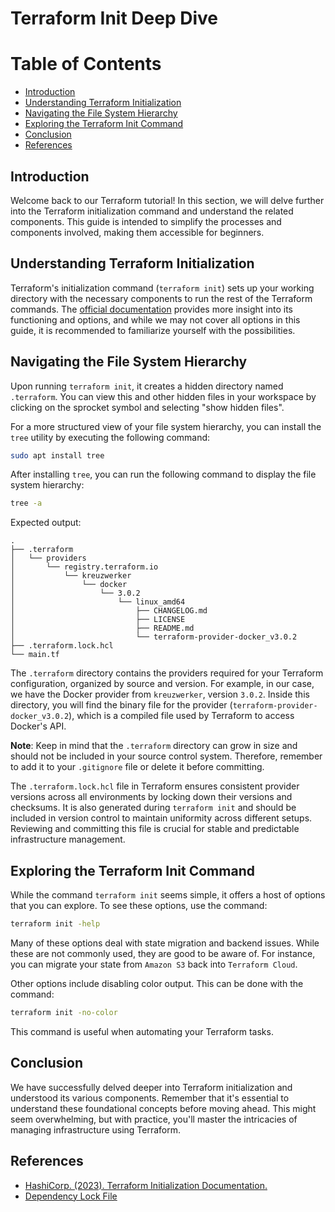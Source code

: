 # Terraform Init Deep Dive

# Table of Contents

- [Introduction](#introduction)
- [Understanding Terraform Initialization](#understanding-terraform-initialization)
- [Navigating the File System Hierarchy](#navigating-the-file-system-hierarchy)
- [Exploring the Terraform Init Command](#exploring-the-terraform-init-command)
- [Conclusion](#conclusion)
- [References](#references)

## Introduction

Welcome back to our Terraform tutorial! In this section, we will delve further into the Terraform initialization command and understand the related components. This guide is intended to simplify the processes and components involved, making them accessible for beginners. 

## Understanding Terraform Initialization

Terraform's initialization command (`terraform init`) sets up your working directory with the necessary components to run the rest of the Terraform commands. The [official documentation](https://developer.hashicorp.com/terraform/cli/commands/init) provides more insight into its functioning and options, and while we may not cover all options in this guide, it is recommended to familiarize yourself with the possibilities.

## Navigating the File System Hierarchy

Upon running `terraform init`, it creates a hidden directory named `.terraform`. You can view this and other hidden files in your workspace by clicking on the sprocket symbol and selecting "show hidden files". 

For a more structured view of your file system hierarchy, you can install the `tree` utility by executing the following command:

```bash
sudo apt install tree
```

After installing `tree`, you can run the following command to display the file system hierarchy:

```bash
tree -a
```

Expected output:

```plaintext
.
├── .terraform
│   └── providers
│       └── registry.terraform.io
│           └── kreuzwerker
│               └── docker
│                   └── 3.0.2
│                       └── linux_amd64
│                           ├── CHANGELOG.md
│                           ├── LICENSE
│                           ├── README.md
│                           └── terraform-provider-docker_v3.0.2
├── .terraform.lock.hcl
└── main.tf
```

The `.terraform` directory contains the providers required for your Terraform configuration, organized by source and version. For example, in our case, we have the Docker provider from `kreuzwerker`, version `3.0.2`. Inside this directory, you will find the binary file for the provider (`terraform-provider-docker_v3.0.2`), which is a compiled file used by Terraform to access Docker's API.

**Note**: Keep in mind that the `.terraform` directory can grow in size and should not be included in your source control system. Therefore, remember to add it to your `.gitignore` file or delete it before committing.

The `.terraform.lock.hcl` file in Terraform ensures consistent provider versions across all environments by locking down their versions and checksums. It is also generated during `terraform init` and should be included in version control to maintain uniformity across different setups. Reviewing and committing this file is crucial for stable and predictable infrastructure management.

## Exploring the Terraform Init Command

While the command `terraform init` seems simple, it offers a host of options that you can explore. To see these options, use the command:

```bash
terraform init -help
```

Many of these options deal with state migration and backend issues. While these are not commonly used, they are good to be aware of. For instance, you can migrate your state from `Amazon S3` back into `Terraform Cloud`.

Other options include disabling color output. This can be done with the command:

```bash
terraform init -no-color
```

This command is useful when automating your Terraform tasks.

## Conclusion

We have successfully delved deeper into Terraform initialization and understood its various components. Remember that it's essential to understand these foundational concepts before moving ahead. This might seem overwhelming, but with practice, you'll master the intricacies of managing infrastructure using Terraform.

## References

- [HashiCorp. (2023). Terraform Initialization Documentation.](https://developer.hashicorp.com/terraform/cli/commands/init)
- [Dependency Lock File](https://developer.hashicorp.com/terraform/language/files/dependency-lock)